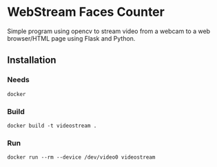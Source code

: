# WebStream Faces Counter

Simple program using opencv to stream video from a webcam to a web browser/HTML page using Flask and Python.

## Installation

### Needs

    docker

###  Build

    docker build -t videostream .

### Run

    docker run --rm --device /dev/video0 videostream